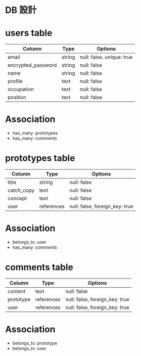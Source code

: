 # DB 設計

# users table

| Column             | Type     | Options                   |
|--------------------|----------|---------------------------|
| email              | string   | null: false, unique: true |
| encrypted_password | string   | null: false               |
| name               | string   | null: false               |
| profile            | text     | null: false               |
| occupation         | text     | null: false               |
| position           | text     | null: false               |

# Association

- has_many :prototypes
- has_many :comments

# prototypes table

| Column      | Type       | Options                        |
|-------------|------------|--------------------------------|
| title       | string     | null: false                    |
| catch_copy  | text       | null: false                    |
| concept     | text       | null: false                    |
| user        | references | null: false, foreign_key: true |

# Association

- belongs_to :user
- has_many :comments

# comments table

| Column      | Type       | Options                        |
|-------------|------------|--------------------------------|
| content     | text       | null: false                    |
| prototype   | references | null: false, foreign_key: true |
| user        | references | null: false, foreign_key: true |

# Association

- belongs_to :prototype
- belongs_to :user